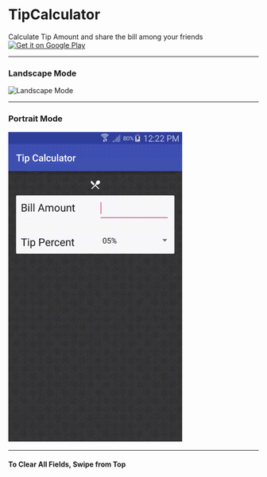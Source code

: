 # TipCalculator

Calculate Tip Amount and share the bill among your friends
<br>
<a href="https://play.google.com/store/apps/details?id=com.prabhsingh.tipcalculator&utm_source=global_co&utm_medium=prtnr&utm_content=Mar2515&utm_campaign=PartBadge&pcampaignid=MKT-AC-global-none-all-co-pr-py-PartBadges-Oct1515-1"><img alt="Get it on Google Play" src="https://play.google.com/intl/en_us/badges/images/apps/en-play-badge.png" width="150px"/></a>
<br/><hr/>
<h3>Landscape Mode</h3>
<img src="ReadMe/landscape.gif" alt="Landscape Mode" width="600px">
<br/><hr/>
<h3>Portrait Mode</h3>
<img src="ReadMe/portrait.gif" alt=Portrait Mode" width="350px">

<hr/>
<h4>To Clear All Fields, Swipe from Top</h4>
